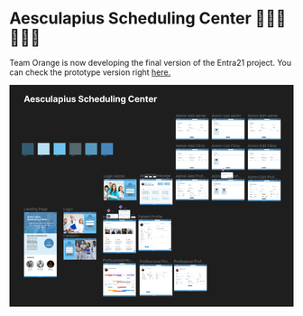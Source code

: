 # Aesculapius Scheduling Center 👩🏻‍⚕️🧑🏻‍⚕️

Team Orange is now developing the final version of the Entra21 project. You can check the prototype version right <a href="https://www.figma.com/file/XYLBbb4SdBsnhIMDGw0biP/Agenda-Hospitalar?node-id=0%3A1" target="_blank">here.</a>


<img src="./main/src/assets/readme/prototype.png">   
  



